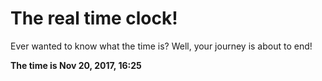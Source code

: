 # The real time clock!

Ever wanted to know what the time is? Well, your journey is about to end!

**The time is Nov 20, 2017, 16:25**